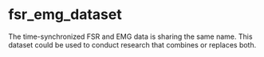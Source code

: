 # fsr_emg_dataset
The time-synchronized FSR and EMG data is sharing the same name.
This dataset could be used to conduct research that combines or replaces both.
